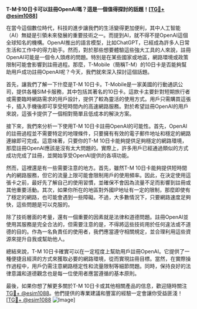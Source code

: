 **T-M卡10日卡可以註冊OpenAI嗎？這是一個值得探討的話題！[[TG💪+ @esim1088](https://t.me/s/esim1088)]**

在當今這個數位時代，科技的進步讓我們的生活變得更加便利，其中人工智能（AI）無疑是引領未來發展的重要技術之一。而提到AI，就不得不提OpenAI這個全球知名的機構。OpenAI推出的語言模型，比如ChatGPT，已經成為許多人日常生活和工作中的得力助手。然而，對於那些想要體驗這些強大工具的人來說，註冊OpenAI可能是一個令人頭疼的問題。特別是在某些國家或地區，網路環境或政策限制可能會影響到註冊過程。那麼，T-Mobile（簡稱T-M）的10日卡是否能夠幫助用戶成功註冊OpenAI呢？今天，我們就來深入探討這個話題。

首先，讓我們了解一下什麼是T-M 10日卡。T-Mobile是一家美國的行動通訊公司，提供各種SIM卡服務，其中包括其著名的10日卡。這款卡主要針對短期旅行者或需要臨時網路需求的用戶設計，提供了較為靈活的使用方式。用戶只需購買這張卡，插入手機後即可享受短時間內的高速網路服務。對於希望註冊OpenAI的用戶來說，這張卡提供了一個相對簡單且低成本的解決方案。

接下來，我們來分析一下使用T-M 10日卡註冊OpenAI的可能性。首先，OpenAI的註冊過程並不需要特定的地理條件，只要擁有有效的電子郵件地址和穩定的網路連線即可完成。這意味著，只要你的T-M 10日卡能夠提供足夠穩定的網路環境，那麼註冊OpenAI應該是沒有太大問題的。實際上，許多用戶已經通過類似的方式成功完成了註冊，並開始享受OpenAI提供的各項功能。

然而，這裡還是有一些需要注意的地方。首先，雖然T-M 10日卡能夠提供短時間內的網路服務，但它的流量上限可能會限制用戶的使用頻率。因此，在決定使用這張卡之前，最好先了解自己的使用習慣，並確保不會因為流量不足而影響到註冊或其他重要活動。其次，如果你所在的地區對外國IP地址有一定的限制，那麼即使有了穩定的網路，也可能會遇到一些障礙。不過，大多數情況下，只要網路速度足夠快，這些問題是可以克服的。

除了技術層面的考量，還有一個重要的因素就是法律和道德問題。註冊OpenAI並使用其服務是完全合法的，但需要注意的是，不得將這些技術用於任何違法或不道德的目的。作為一名負責任的使用者，我們應當遵守相關規定，並合理利用這些資源來提升自我或幫助他人。

總結來說，T-M 10日卡確實可以在一定程度上幫助用戶註冊OpenAI。它提供了一種便捷且經濟的方式來獲取必要的網路環境，從而實現註冊目標。當然，在實際操作過程中，用戶仍需注意網路穩定性和流量限制等細節問題。同時，保持良好的法律意識和道德觀念也是每一位使用者應當遵循的基本原則。

最後，如果你想了解更多關於T-M 10日卡或其他相關產品的信息，歡迎隨時關注[TG💪+ @esim1088](https://t.me/s/esim1088)。他們提供的專業建議和豐富的經驗一定會讓你受益匪淺！[[TG💪+ @esim1088](https://t.me/s/esim1088) ![Image](https://i.postimg.cc/4NQfJmqS/Snipaste-2025-05-13-00-14-12.png)]